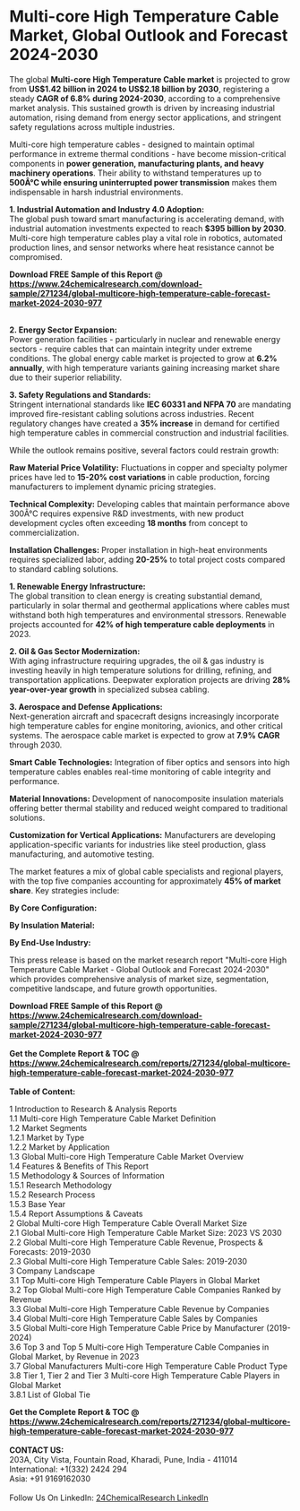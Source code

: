 <h1>Multi-core High Temperature Cable Market, Global Outlook and Forecast 2024-2030</h1><p>The global <strong>Multi-core High Temperature Cable market</strong> is projected to grow from <strong>US$1.42 billion in 2024 to US$2.18 billion by 2030</strong>, registering a steady <strong>CAGR of 6.8% during 2024-2030</strong>, according to a comprehensive market analysis. This sustained growth is driven by increasing industrial automation, rising demand from energy sector applications, and stringent safety regulations across multiple industries.</p><p>Multi-core high temperature cables - designed to maintain optimal performance in extreme thermal conditions - have become mission-critical components in <strong>power generation, manufacturing plants, and heavy machinery operations</strong>. Their ability to withstand temperatures up to <strong>500Â°C while ensuring uninterrupted power transmission</strong> makes them indispensable in harsh industrial environments.</p><p><strong>1. Industrial Automation and Industry 4.0 Adoption:</strong><br>
The global push toward smart manufacturing is accelerating demand, with industrial automation investments expected to reach <strong>$395 billion by 2030</strong>. Multi-core high temperature cables play a vital role in robotics, automated production lines, and sensor networks where heat resistance cannot be compromised.</p><div><b>Download FREE Sample of this Report @ 
            <a href="https://www.24chemicalresearch.com/download-sample/271234/global-multicore-high-temperature-cable-forecast-market-2024-2030-977">
            https://www.24chemicalresearch.com/download-sample/271234/global-multicore-high-temperature-cable-forecast-market-2024-2030-977</a></b></div><br><p><strong>2. Energy Sector Expansion:</strong><br>
Power generation facilities - particularly in nuclear and renewable energy sectors - require cables that can maintain integrity under extreme conditions. The global energy cable market is projected to grow at <strong>6.2% annually</strong>, with high temperature variants gaining increasing market share due to their superior reliability.</p><p><strong>3. Safety Regulations and Standards:</strong><br>
Stringent international standards like <strong>IEC 60331 and NFPA 70</strong> are mandating improved fire-resistant cabling solutions across industries. Recent regulatory changes have created a <strong>35% increase</strong> in demand for certified high temperature cables in commercial construction and industrial facilities.</p><p>While the outlook remains positive, several factors could restrain growth:</p><p><strong>Raw Material Price Volatility:</strong> Fluctuations in copper and specialty polymer prices have led to <strong>15-20% cost variations</strong> in cable production, forcing manufacturers to implement dynamic pricing strategies.</p><p><strong>Technical Complexity:</strong> Developing cables that maintain performance above 300Â°C requires expensive R&amp;D investments, with new product development cycles often exceeding <strong>18 months</strong> from concept to commercialization.</p><p><strong>Installation Challenges:</strong> Proper installation in high-heat environments requires specialized labor, adding <strong>20-25%</strong> to total project costs compared to standard cabling solutions.</p><p><strong>1. Renewable Energy Infrastructure:</strong><br>
The global transition to clean energy is creating substantial demand, particularly in solar thermal and geothermal applications where cables must withstand both high temperatures and environmental stressors. Renewable projects accounted for <strong>42% of high temperature cable deployments</strong> in 2023.</p><p><strong>2. Oil &amp; Gas Sector Modernization:</strong><br>
With aging infrastructure requiring upgrades, the oil &amp; gas industry is investing heavily in high temperature solutions for drilling, refining, and transportation applications. Deepwater exploration projects are driving <strong>28% year-over-year growth</strong> in specialized subsea cabling.</p><p><strong>3. Aerospace and Defense Applications:</strong><br>
Next-generation aircraft and spacecraft designs increasingly incorporate high temperature cables for engine monitoring, avionics, and other critical systems. The aerospace cable market is expected to grow at <strong>7.9% CAGR</strong> through 2030.</p><p><strong>Smart Cable Technologies:</strong> Integration of fiber optics and sensors into high temperature cables enables real-time monitoring of cable integrity and performance.</p><p><strong>Material Innovations:</strong> Development of nanocomposite insulation materials offering better thermal stability and reduced weight compared to traditional solutions.</p><p><strong>Customization for Vertical Applications:</strong> Manufacturers are developing application-specific variants for industries like steel production, glass manufacturing, and automotive testing.</p><p>The market features a mix of global cable specialists and regional players, with the top five companies accounting for approximately <strong>45% of market share</strong>. Key strategies include:</p><p><strong>By Core Configuration:</strong></p><p><strong>By Insulation Material:</strong></p><p><strong>By End-Use Industry:</strong></p><p>This press release is based on the market research report "Multi-core High Temperature Cable Market - Global Outlook and Forecast 2024-2030" which provides comprehensive analysis of market size, segmentation, competitive landscape, and future growth opportunities.</p><div><b>Download FREE Sample of this Report @ 
            <a href="https://www.24chemicalresearch.com/download-sample/271234/global-multicore-high-temperature-cable-forecast-market-2024-2030-977">
            https://www.24chemicalresearch.com/download-sample/271234/global-multicore-high-temperature-cable-forecast-market-2024-2030-977</a></b></div><br><div><b>Get the Complete Report & TOC @ 
            <a href="https://www.24chemicalresearch.com/reports/271234/global-multicore-high-temperature-cable-forecast-market-2024-2030-977">
            https://www.24chemicalresearch.com/reports/271234/global-multicore-high-temperature-cable-forecast-market-2024-2030-977</a></b></div><br>
            <b>Table of Content:</b><p>1 Introduction to Research & Analysis Reports<br />
    1.1 Multi-core High Temperature Cable Market Definition<br />
    1.2 Market Segments<br />
        1.2.1 Market by Type<br />
        1.2.2 Market by Application<br />
    1.3 Global Multi-core High Temperature Cable Market Overview<br />
    1.4 Features & Benefits of This Report<br />
    1.5 Methodology & Sources of Information<br />
        1.5.1 Research Methodology<br />
        1.5.2 Research Process<br />
        1.5.3 Base Year<br />
        1.5.4 Report Assumptions & Caveats<br />
2 Global Multi-core High Temperature Cable Overall Market Size<br />
    2.1 Global Multi-core High Temperature Cable Market Size: 2023 VS 2030<br />
    2.2 Global Multi-core High Temperature Cable Revenue, Prospects & Forecasts: 2019-2030<br />
    2.3 Global Multi-core High Temperature Cable Sales: 2019-2030<br />
3 Company Landscape<br />
    3.1 Top Multi-core High Temperature Cable Players in Global Market<br />
    3.2 Top Global Multi-core High Temperature Cable Companies Ranked by Revenue<br />
    3.3 Global Multi-core High Temperature Cable Revenue by Companies<br />
    3.4 Global Multi-core High Temperature Cable Sales by Companies<br />
    3.5 Global Multi-core High Temperature Cable Price by Manufacturer (2019-2024)<br />
    3.6 Top 3 and Top 5 Multi-core High Temperature Cable Companies in Global Market, by Revenue in 2023<br />
    3.7 Global Manufacturers Multi-core High Temperature Cable Product Type<br />
    3.8 Tier 1, Tier 2 and Tier 3 Multi-core High Temperature Cable Players in Global Market<br />
        3.8.1 List of Global Tie</p><div><b>Get the Complete Report & TOC @ 
            <a href="https://www.24chemicalresearch.com/reports/271234/global-multicore-high-temperature-cable-forecast-market-2024-2030-977">
            https://www.24chemicalresearch.com/reports/271234/global-multicore-high-temperature-cable-forecast-market-2024-2030-977</a></b></div><br><b>CONTACT US:</b><br>
            203A, City Vista, Fountain Road, Kharadi, Pune, India - 411014<br>
            International: +1(332) 2424 294<br>
            Asia: +91 9169162030 <br><br>
            Follow Us On LinkedIn: <a href="https://www.linkedin.com/company/24chemicalresearch/">24ChemicalResearch LinkedIn</a>